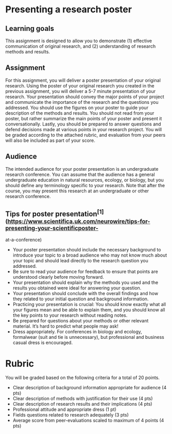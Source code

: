 # Presenting a research poster

## Learning goals

This assignment is designed to allow you to demonstrate (1) effective communication of original research,
and (2) understanding of research methods and results.

## Assignment

For this assignment, you will deliver a poster presentation of your original research. Using the poster of your original research you created in the previous assignment, you will deliver a 5-7 minute presentation
of your research. Your presentation should convey the major points of your project and communicate the importance of the research and the questions you addressed. You should use the figures on your poster to
guide your description of the methods and results. You should not read from your poster, but rather summarize the main points of your poster and present it conversationally. Lastly, you should be
prepared to answer questions and defend decisions made at various points in your research project. You will be graded according to the attached rubric, and evaluation from your peers will also be included as
part of your score.

## Audience

The intended audience for your poster presentation is an undergraduate research conference. You can assume that the audience has a general undergraduate education in natural resources, ecology, or
biology, but you should define any terminology specific to your research. Note that after the course, you may present this research at an undergraduate or other research conference.

## Tips for poster presentation<sup>[1](https://www.scientifica.uk.com/neurowire/tips-for-presenting-your-scientificposter-
at-a-conference)

- Your poster presentation should include the necessary background to introduce your topic to a broad audience who may not know much about your topic and should lead directly to the research question you addressed.
- Be sure to read your audience for feedback to ensure that points are understood clearly before moving forward.
- Your presentation should explain why the methods you used and the results you obtained were ideal for answering your question.
- Your presentation should conclude with the overall findings and how they related to your initial question and background information.
- Practicing your presentation is crucial: You should know exactly what all your figures mean and be able to explain them, and you should know all the key points to your research without reading notes.
- Be prepared for questions about your methods or other relevant material. It’s hard to predict what people may ask!
- Dress appropriately. For conferences in biology and ecology, formalwear (suit and tie is unnecessary), but professional and business casual dress is encouraged.

# Rubric
You will be graded based on the following criteria for a total of 20 points.

- Clear description of background information appropriate for audience (4 pts)
- Clear description of methods with justification for their use (4 pts)
- Clear description of research results and their implications (4 pts)
- Professional attitude and appropriate dress (1 pt)
- Fields questions related to research adequately (3 pts)
- Average score from peer-evaluations scaled to maximum of 4 points (4 pts)
